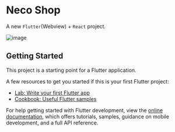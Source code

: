 # Neco Shop

A new `Flutter`(Webview) + `React` project.


![image](https://github.com/user-attachments/assets/bf7f060f-de3c-412d-bdd3-892797b6d4a6)



## Getting Started

This project is a starting point for a Flutter application.

A few resources to get you started if this is your first Flutter project:

- [Lab: Write your first Flutter app](https://docs.flutter.dev/get-started/codelab)
- [Cookbook: Useful Flutter samples](https://docs.flutter.dev/cookbook)

For help getting started with Flutter development, view the
[online documentation](https://docs.flutter.dev/), which offers tutorials,
samples, guidance on mobile development, and a full API reference.

